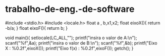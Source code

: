 # trabalho-de-eng.-de-software
#include <stdio.h>
#include <locale.h>
float a , b,x1,x2;
float eixoX(){
return -b/a;
}
float eixoF(){
return b;
}



void main(){
setlocale(LC_ALL,"");
printf("insira o valor de A:\n");
scanf("%f",&a);
printf("insira o valor de B:\n");
scanf("%f",&b);
    printf("Eixo X  : %0.2f",eixoX());
printf("Eixo f(x)  : %0.2f",eixoF());
getch();
}
